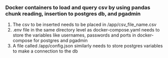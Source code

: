 ### Docker containers to load and query csv by using pandas chunk reading, insertion to postgres db, and pgadmin 

1. The csv to be inserted needs to be placed in /app/csv_file_name.csv
2. .env file in the same directory level as docker-compose.yaml needs to store the variables like usernames, passwords and ports in docker-compose for postgres and pgadmin
3. A file called /app/config.json similarly needs to store postgres variables to make a connection to the db
